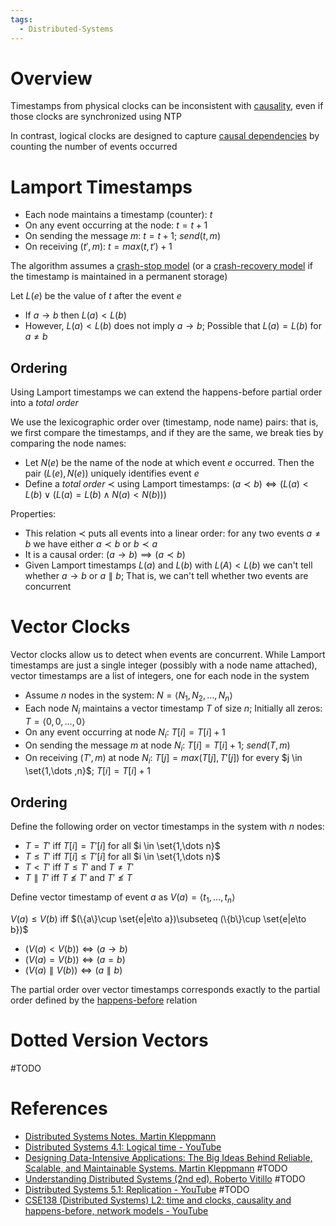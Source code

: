 ```yaml
---
tags:
  - Distributed-Systems
---
```


# Overview

Timestamps from physical clocks can be inconsistent with [causality](Causality%20and%20Happens-Before.md), even if those clocks are synchronized using NTP

In contrast, logical clocks are designed to capture [causal dependencies](Causality%20and%20Happens-Before.md) by counting the number of events occurred

# Lamport Timestamps

- Each node maintains a timestamp (counter): $t$
- On any event occurring at the node: $t=t+1$
- On sending the message $m$: $t=t+1$; $send(t,m)$
- On receiving $(t',m)$: $t=max(t,t')+1$

The algorithm assumes a [crash-stop model](Models%20of%20Distributed%20Systems.md) (or a [crash-recovery model](Models%20of%20Distributed%20Systems.md) if the timestamp is maintained in a permanent storage)

Let $L(e)$ be the value of $t$ after the event $e$

- If $a \to b$ then $L(a) < L(b)$
- However, $L(a) < L(b)$ does not imply $a \to b$; Possible that $L(a)=L(b)$ for $a \ne b$

## Ordering

Using Lamport timestamps we can extend the happens-before partial order into a *total order*

We use the lexicographic order over (timestamp, node name) pairs: that is, we first compare the timestamps, and if they are the same, we break ties by comparing the node names:

- Let $N(e)$ be the name of the node at which event $e$ occurred. Then the pair $(L(e), N(e))$ uniquely identifies event $e$
- Define a *total order* $\prec$ using Lamport timestamps: $(a \prec b) \iff (L(a)<L(b) \lor (L(a)=L(b) \land N(a)<N(b)))$

Properties:

- This relation $\prec$ puts all events into a linear order: for any two events $a \ne b$ we have either $a \prec b$ or $b \prec a$
- It is a causal order: $(a \to b) \implies (a \prec b)$
- Given Lamport timestamps $L(a)$ and $L(b)$ with $L(A)<L(b)$ we can't tell whether $a \to b$ or $a \parallel b$; That is, we can't tell whether two events are concurrent

# Vector Clocks

Vector clocks allow us to detect when events are concurrent. While Lamport timestamps are just a single integer (possibly with a node name attached), vector timestamps are a list of integers, one for each node in the system

- Assume $n$ nodes in the system: $N=\langle N_1,N_2, \dots ,N_n\rangle$
- Each node $N_i$ maintains a vector timestamp $T$ of size $n$; Initially all zeros: $T=\langle 0,0,\dots ,0\rangle$
- On any event occurring at node $N_i$: $T[i]=T[i]+1$
- On sending the message $m$ at node $N_i$: $T[i]=T[i]+1$; $send(T,m)$
- On receiving $(T',m)$ at node $N_i$: $T[j]=max(T[j],T'[j])$ for every $j \in \set{1,\dots ,n}$; $T[i]=T[i]+1$

## Ordering

Define the following order on vector timestamps in the system with $n$ nodes:

- $T=T'$ iff $T[i]=T'[i]$ for all $i \in \set{1,\dots n}$
- $T\leq T'$ iff $T[i]\leq T'[i]$ for all $i \in \set{1,\dots n}$
- $T<T'$ iff $T\leq T'$ and $T\ne T'$
- $T\parallel T'$ iff $T\nleq T'$ and $T'\nleq T$

Define vector timestamp of event $a$ as $V(a)=\langle t_1,\dots ,t_n\rangle$

$V(a)\leq V(b)$ iff $(\{a\}\cup \set{e|e\to a})\subseteq (\{b\}\cup \set{e|e\to b})$

- $(V(a)<V(b)) \iff (a\to b)$
- $(V(a)=V(b)) \iff (a=b)$
- $(V(a)\parallel V(b)) \iff (a\parallel b)$

The partial order over vector timestamps corresponds exactly to the partial order defined by the [happens-before](Causality%20and%20Happens-Before.md) relation

# Dotted Version Vectors

#TODO 

# References

- [Distributed Systems Notes. Martin Kleppmann](References.md#Distributed%20Systems%20Notes.%20Martin%20Kleppmann)
- [Distributed Systems 4.1: Logical time - YouTube](https://youtu.be/x-D8iFU1d-o?si=orzuqBqQsNAfxn6M)
- [Designing Data-Intensive Applications: The Big Ideas Behind Reliable, Scalable, and Maintainable Systems. Martin Kleppmann](References.md#Designing%20Data-Intensive%20Applications%20The%20Big%20Ideas%20Behind%20Reliable,%20Scalable,%20and%20Maintainable%20Systems.%20Martin%20Kleppmann) #TODO 
- [Understanding Distributed Systems (2nd ed). Roberto Vitillo](References.md#Understanding%20Distributed%20Systems%20(2nd%20ed).%20Roberto%20Vitillo) #TODO 
- [Distributed Systems 5.1: Replication - YouTube](https://youtu.be/mBUCF1WGI_I?si=yjtGayUPheUGZERm) #TODO 
- [CSE138 (Distributed Systems) L2: time and clocks, causality and happens-before, network models - YouTube](https://youtu.be/3J9lqpMjA2I?si=iqzOg9JucHDO03sk)
